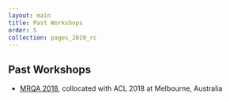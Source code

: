 ```yaml
---
layout: main
title: Past Workshops
order: 5
collection: pages_2019_rc
---
```

## Past Workshops
- [MRQA 2018](2018), collocated with ACL 2018 at Melbourne, Australia

